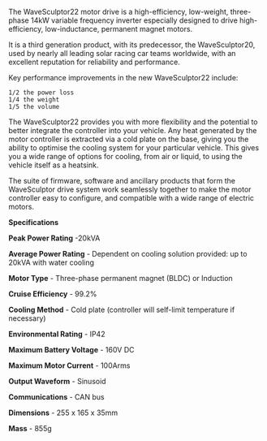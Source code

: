 The WaveSculptor22 motor drive is a high-efficiency, low-weight, three-phase 14kW variable frequency inverter especially designed to drive high-efficiency, low-inductance, permanent magnet motors.

It is a third generation product, with its predecessor, the WaveSculptor20, used by nearly all leading solar racing car teams worldwide, with an excellent reputation for reliability and performance.

Key performance improvements in the new WaveSculptor22 include:

    1/2 the power loss
    1/4 the weight
    1/5 the volume

The WaveSculptor22 provides you with more flexibility and the potential to better integrate the controller into your vehicle. Any heat generated by the motor controller is extracted via a cold plate on the base, giving you the ability to optimise the cooling system for your particular vehicle. This gives you a wide range of options for cooling, from air or liquid, to using the vehicle itself as a heatsink.

The suite of firmware, software and ancillary products that form the WaveSculptor drive system work seamlessly together to make the motor controller easy to configure, and compatible with a wide range of electric motors.

**Specifications**

**Peak Power Rating** -20kVA

**Average Power Rating** -  Dependent on cooling solution provided: up to 20kVA with water cooling

**Motor Type** - Three-phase permanent magnet (BLDC) or Induction

**Cruise Efficiency** - 99.2%

**Cooling Method** - Cold plate (controller will self-limit temperature if necessary)

**Environmental Rating** - IP42

**Maximum Battery Voltage** - 160V DC

**Maximum Motor Current** - 100Arms

**Output Waveform** - Sinusoid

**Communications** - CAN bus

**Dimensions** - 255 x 165 x 35mm

**Mass** - 855g
